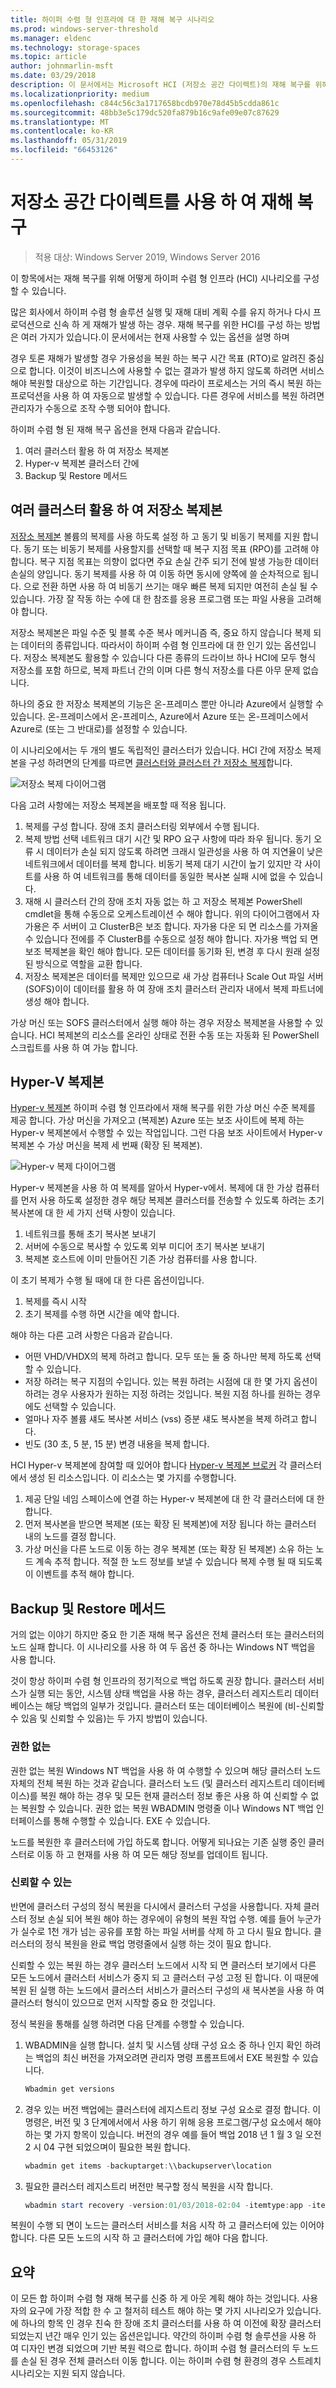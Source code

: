 ```yaml
---
title: 하이퍼 수렴 형 인프라에 대 한 재해 복구 시나리오
ms.prod: windows-server-threshold
ms.manager: eldenc
ms.technology: storage-spaces
ms.topic: article
author: johnmarlin-msft
ms.date: 03/29/2018
description: 이 문서에서는 Microsoft HCI (저장소 공간 다이렉트)의 재해 복구를 위해 현재 제공 되는 시나리오를 설명합니다.
ms.localizationpriority: medium
ms.openlocfilehash: c844c56c3a1717658bcdb970e78d45b5cdda861c
ms.sourcegitcommit: 48bb3e5c179dc520fa879b16c9afe09e07c87629
ms.translationtype: MT
ms.contentlocale: ko-KR
ms.lasthandoff: 05/31/2019
ms.locfileid: "66453126"
---
```

# <a name="disaster-recovery-with-storage-spaces-direct"></a>저장소 공간 다이렉트를 사용 하 여 재해 복구

> 적용 대상: Windows Server 2019, Windows Server 2016

이 항목에서는 재해 복구를 위해 어떻게 하이퍼 수렴 형 인프라 (HCI) 시나리오를 구성할 수 있습니다.

많은 회사에서 하이퍼 수렴 형 솔루션 실행 및 재해 대비 계획 수를 유지 하거나 다시 프로덕션으로 신속 하 게 재해가 발생 하는 경우. 재해 복구를 위한 HCI를 구성 하는 방법은 여러 가지가 있습니다.이 문서에서는 현재 사용할 수 있는 옵션을 설명 하며

경우 토론 재해가 발생할 경우 가용성을 복원 하는 복구 시간 목표 (RTO)로 알려진 중심으로 합니다. 이것이 비즈니스에 사용할 수 없는 결과가 발생 하지 않도록 하려면 서비스 해야 복원할 대상으로 하는 기간입니다. 경우에 따라이 프로세스는 거의 즉시 복원 하는 프로덕션을 사용 하 여 자동으로 발생할 수 있습니다. 다른 경우에 서비스를 복원 하려면 관리자가 수동으로 조작 수행 되어야 합니다.

하이퍼 수렴 형 된 재해 복구 옵션을 현재 다음과 같습니다.

1. 여러 클러스터 활용 하 여 저장소 복제본
2. Hyper-v 복제본 클러스터 간에
3. Backup 및 Restore 메서드

## <a name="multiple-clusters-utilizing-storage-replica"></a>여러 클러스터 활용 하 여 저장소 복제본

[저장소 복제본](../storage-replica/storage-replica-overview.md) 볼륨의 복제를 사용 하도록 설정 하 고 동기 및 비동기 복제를 지원 합니다. 동기 또는 비동기 복제를 사용할지를 선택할 때 복구 지점 목표 (RPO)를 고려해 야 합니다. 복구 지점 목표는 의향이 없다면 주요 손실 간주 되기 전에 발생 가능한 데이터 손실의 양입니다. 동기 복제를 사용 하 여 이동 하면 동시에 양쪽에 쓸 순차적으로 됩니다. 으로 전환 하면 사용 하 여 비동기 쓰기는 매우 빠른 복제 되지만 여전히 손실 될 수 있습니다. 가장 잘 작동 하는 수에 대 한 참조를 응용 프로그램 또는 파일 사용을 고려해 야 합니다.

저장소 복제본은 파일 수준 및 블록 수준 복사 메커니즘 즉, 중요 하지 않습니다 복제 되는 데이터의 종류입니다. 따라서이 하이퍼 수렴 형 인프라에 대 한 인기 있는 옵션입니다. 저장소 복제본도 활용할 수 있습니다 다른 종류의 드라이브 하나 HCI에 모두 형식 저장소를 포함 하므로, 복제 파트너 간의 이며 다른 형식 저장소를 다른 아무 문제 없습니다. 

하나의 중요 한 저장소 복제본의 기능은 온-프레미스 뿐만 아니라 Azure에서 실행할 수 있습니다. 온-프레미스에서 온-프레미스, Azure에서 Azure 또는 온-프레미스에서 Azure로 (또는 그 반대로)를 설정할 수 있습니다.

이 시나리오에서는 두 개의 별도 독립적인 클러스터가 있습니다. HCI 간에 저장소 복제본을 구성 하려면의 단계를 따르면 [클러스터와 클러스터 간 저장소 복제](../storage-replica/cluster-to-cluster-storage-replication.md)합니다.

![저장소 복제 다이어그램](media/storage-spaces-direct-disaster-recovery/Disaster-Recovery-Figure1.png)

다음 고려 사항에는 저장소 복제본을 배포할 때 적용 됩니다. 

1.  복제를 구성 합니다. 장애 조치 클러스터링 외부에서 수행 됩니다. 
2.  복제 방법 선택 네트워크 대기 시간 및 RPO 요구 사항에 따라 좌우 됩니다. 동기 오류 시 데이터가 손실 되지 않도록 하려면 크래시 일관성을 사용 하 여 지연율이 낮은 네트워크에서 데이터를 복제 합니다. 비동기 복제 대기 시간이 높기 있지만 각 사이트를 사용 하 여 네트워크를 통해 데이터를 동일한 복사본 실패 시에 없을 수 있습니다. 
3.  재해 시 클러스터 간의 장애 조치 자동 없는 하 고 저장소 복제본 PowerShell cmdlet을 통해 수동으로 오케스트레이션 수 해야 합니다. 위의 다이어그램에서 자가용은 주 서버이 고 ClusterB은 보조 합니다. 자가용 다운 되 면 리소스를 가져올 수 있습니다 전에를 주 ClusterB를 수동으로 설정 해야 합니다. 자가용 백업 되 면 보조 복제본을 확인 해야 합니다. 모든 데이터를 동기화 된, 변경 후 다시 원래 설정 된 방식으로 역할을 교환 합니다.
4.  저장소 복제본은 데이터를 복제만 있으므로 새 가상 컴퓨터나 Scale Out 파일 서버 (SOFS)이이 데이터를 활용 하 여 장애 조치 클러스터 관리자 내에서 복제 파트너에 생성 해야 합니다.

가상 머신 또는 SOFS 클러스터에서 실행 해야 하는 경우 저장소 복제본을 사용할 수 있습니다. HCI 복제본의 리소스를 온라인 상태로 전환 수동 또는 자동화 된 PowerShell 스크립트를 사용 하 여 가능 합니다.

## <a name="hyper-v-replica"></a>Hyper-V 복제본

[Hyper-v 복제본](https://docs.microsoft.com/windows-server/virtualization/hyper-v/manage/set-up-hyper-v-replica) 하이퍼 수렴 형 인프라에서 재해 복구를 위한 가상 머신 수준 복제를 제공 합니다. 가상 머신을 가져오고 (복제본) Azure 또는 보조 사이트에 복제 하는 Hyper-v 복제본에서 수행할 수 있는 작업입니다. 그런 다음 보조 사이트에서 Hyper-v 복제본 수 가상 머신을 복제 세 번째 (확장 된 복제본).

![Hyper-v 복제 다이어그램](media/storage-spaces-direct-disaster-recovery/Disaster-Recovery-Figure2.png)

Hyper-v 복제본을 사용 하 여 복제를 알아서 Hyper-v에서. 복제에 대 한 가상 컴퓨터를 먼저 사용 하도록 설정한 경우 해당 복제본 클러스터를 전송할 수 있도록 하려는 초기 복사본에 대 한 세 가지 선택 사항이 있습니다.

1.  네트워크를 통해 초기 복사본 보내기
2.  서버에 수동으로 복사할 수 있도록 외부 미디어 초기 복사본 보내기
3.  복제본 호스트에 이미 만들어진 기존 가상 컴퓨터를 사용 합니다.

이 초기 복제가 수행 될 때에 대 한 다른 옵션이입니다.

1.  복제를 즉시 시작
2.  초기 복제를 수행 하면 시간을 예약 합니다. 

해야 하는 다른 고려 사항은 다음과 같습니다.

- 어떤 VHD/VHDX의 복제 하려고 합니다. 모두 또는 둘 중 하나만 복제 하도록 선택할 수 있습니다.
- 저장 하려는 복구 지점의 수입니다. 있는 복원 하려는 시점에 대 한 몇 가지 옵션이 하려는 경우 사용자가 원하는 지정 하려는 것입니다. 복원 지점 하나를 원하는 경우에도 선택할 수 있습니다.
- 얼마나 자주 볼륨 섀도 복사본 서비스 (vss) 증분 섀도 복사본을 복제 하려고 합니다.
- 빈도 (30 초, 5 분, 15 분) 변경 내용을 복제 합니다.

HCI Hyper-v 복제본에 참여할 때 있어야 합니다 [Hyper-v 복제본 브로커](https://blogs.technet.microsoft.com/virtualization/2012/03/27/why-is-the-hyper-v-replica-broker-required/) 각 클러스터에서 생성 된 리소스입니다. 이 리소스는 몇 가지를 수행합니다.

1.  제공 단일 네임 스페이스에 연결 하는 Hyper-v 복제본에 대 한 각 클러스터에 대 한 합니다.
2.  먼저 복사본을 받으면 복제본 (또는 확장 된 복제본)에 저장 됩니다 하는 클러스터 내의 노드를 결정 합니다.
3.  가상 머신을 다른 노드로 이동 하는 경우 복제본 (또는 확장 된 복제본) 소유 하는 노드 계속 추적 합니다. 적절 한 노드 정보를 보낼 수 있습니다 복제 수행 될 때 되도록이 이벤트를 추적 해야 합니다.

## <a name="backup-and-restore"></a>Backup 및 Restore 메서드

거의 없는 이야기 하지만 중요 한 기존 재해 복구 옵션은 전체 클러스터 또는 클러스터의 노드 실패 합니다. 이 시나리오를 사용 하 여 두 옵션 중 하나는 Windows NT 백업을 사용 합니다. 

것이 항상 하이퍼 수렴 형 인프라의 정기적으로 백업 하도록 권장 합니다. 클러스터 서비스가 실행 되는 동안, 시스템 상태 백업을 사용 하는 경우, 클러스터 레지스트리 데이터베이스는 해당 백업의 일부가 것입니다. 클러스터 또는 데이터베이스 복원에 (비-신뢰할 수 있음 및 신뢰할 수 있음)는 두 가지 방법이 있습니다.

### <a name="non-authoritative"></a>권한 없는

권한 없는 복원 Windows NT 백업을 사용 하 여 수행할 수 있으며 해당 클러스터 노드 자체의 전체 복원 하는 것과 같습니다. 클러스터 노드 (및 클러스터 레지스트리 데이터베이스)를 복원 해야 하는 경우 및 모든 현재 클러스터 정보 좋은 사용 하 여 신뢰할 수 없는 복원할 수 있습니다. 권한 없는 복원 WBADMIN 명령줄 이나 Windows NT 백업 인터페이스를 통해 수행할 수 있습니다. EXE 수 있습니다.

노드를 복원한 후 클러스터에 가입 하도록 합니다. 어떻게 되나요는 기존 실행 중인 클러스터로 이동 하 고 현재를 사용 하 여 모든 해당 정보를 업데이트 됩니다.

### <a name="authoritative"></a>신뢰할 수 있는

반면에 클러스터 구성의 정식 복원을 다시에서 클러스터 구성을 사용합니다. 자체 클러스터 정보 손실 되어 복원 해야 하는 경우에이 유형의 복원 작업 수행. 예를 들어 누군가가 실수로 1천 개가 넘는 공유를 포함 하는 파일 서버를 삭제 하 고 다시 필요 합니다. 클러스터의 정식 복원을 완료 백업 명령줄에서 실행 하는 것이 필요 합니다.

신뢰할 수 있는 복원 하는 경우 클러스터 노드에서 시작 되 면 클러스터 보기에서 다른 모든 노드에서 클러스터 서비스가 중지 되 고 클러스터 구성 고정 된 합니다. 이 때문에 복원 된 실행 하는 노드에서 클러스터 서비스가 클러스터 구성의 새 복사본을 사용 하 여 클러스터 형식이 있으므로 먼저 시작할 중요 한 것입니다.

정식 복원을 통해를 실행 하려면 다음 단계를 수행할 수 있습니다.

1.  WBADMIN을 실행 합니다. 설치 및 시스템 상태 구성 요소 중 하나 인지 확인 하려는 백업의 최신 버전을 가져오려면 관리자 명령 프롬프트에서 EXE 복원할 수 있습니다.

    ```powershell
    Wbadmin get versions
    ```

2.  경우 있는 버전 백업에는 클러스터에 레지스트리 정보 구성 요소로 결정 합니다. 이 명령은, 버전 및 3 단계에서에서 사용 하기 위해 응용 프로그램/구성 요소에서 해야 하는 몇 가지 항목이 있습니다. 버전의 경우 예를 들어 백업 2018 년 1 월 3 일 오전 2 시 04 구현 되었으며이 필요한 복원 합니다.

    ```powershell
    wbadmin get items -backuptarget:\\backupserver\location
    ```

3.  필요한 클러스터 레지스트리 버전만 복구할 정식 복원을 시작 합니다. 

    ```powershell
    wbadmin start recovery -version:01/03/2018-02:04 -itemtype:app -items:cluster
    ```

복원이 수행 되 면이 노드는 클러스터 서비스를 처음 시작 하 고 클러스터에 있는 이어야 합니다. 다른 모든 노드의 시작 하 고 클러스터에 가입 해야 다음 합니다.

## <a name="summary"></a>요약 

이 모든 합 하이퍼 수렴 형 재해 복구를 신중 하 게 아웃 계획 해야 하는 것입니다. 사용자의 요구에 가장 적합 한 수 고 철저히 테스트 해야 하는 몇 가지 시나리오가 있습니다. 에 하나의 항목 인 경우 친숙 한 장애 조치 클러스터를 사용 하 여 이전에 확장 클러스터 되었는지 년간 매우 인기 있는 옵션은입니다. 약간의 하이퍼 수렴 형 솔루션을 사용 하 여 디자인 변경 되었으며 기반 복원 력으로 합니다. 하이퍼 수렴 형 클러스터의 두 노드를 손실 된 경우 전체 클러스터 이동 합니다. 이는 하이퍼 수렴 형 환경의 경우 스트레치 시나리오는 지원 되지 않습니다.


